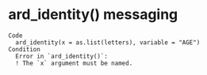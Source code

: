 # ard_identity() messaging

    Code
      ard_identity(x = as.list(letters), variable = "AGE")
    Condition
      Error in `ard_identity()`:
      ! The `x` argument must be named.

